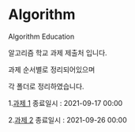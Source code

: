 # Algorithm
Algorithm Education


알고리즘 학교 과제 제출처 입니다.


과제 순서별로 정리되어있으며

각 폴더로 정리하였습니다.

1.[과제 1](https://github.com/wkawkask/Algorithm/tree/main/%EA%B3%BC%EC%A0%9C1)
  종료일시 : 2021-09-17 00:00


2.[과제 2](https://github.com/wkawkask/Algorithm/tree/main/%EA%B3%BC%EC%A0%9C2)
  종료일시 : 2021-09-26 00:00
